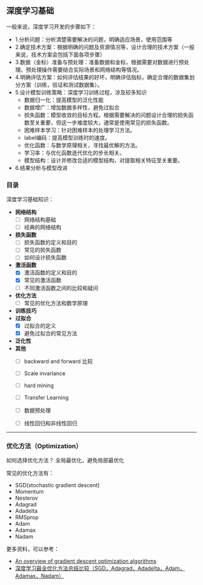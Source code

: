## 深度学习基础




一般来说，深度学习开发的步骤如下：
- 1.分析问题：分析清楚需要解决的问题，明确适应场景，使用范围等
- 2.确定技术方案：根据明确的问题及资源情况等，设计合理的技术方案（一般来说，技术方案会包括下面各项步骤）
- 3.数据（金标）准备与预处理：准备数据和金标，根据需要对数据进行预处理。预处理操作需要结合实际场景和网络结构等情况。
- 4.明确评估方案：如何评估结果的好坏，明确评估指标，确定合理的数据集划分方案（训练，验证和测试数据集）。
- 5.设计模型训练策略：深度学习训练过程，涉及较多知识
  - 数据归一化：提高模型的泛化性能
  - 数据增广：增加数据多样性，避免过拟合
  - 损失函数：模型收敛的目标方程。根据需要解决的问题设计合理的损失函数至关重要，但这一步难度较大，通常是使用常见的损失函数。
  - 困难样本学习：针对困难样本的处理学习方法。
  - label编码：提高模型训练时的速度。
  - 优化函数：与数学原理相关，寻找最优解的方法。
  - 学习率：与优化函数迭代优化的步长相关。
  - 模型结构：设计并修改合适的模型结构，对提取相关特征至关重要。
- 6.结果分析与模型改进


### 目录

深度学习基础知识：
- **网络结构**
  - [ ] 网络结构基础
  - [ ] 经典的网络结构
- **损失函数**
  - [ ] 损失函数的定义和目的
  - [ ] 常见的损失函数
  - [ ] 如何设计损失函数
- **激活函数**
  - [x] 激活函数的定义和目的
  - [x] 常见的激活函数
  - [ ] 不同激活函数之间的比较和疑问
- **优化方法**
  - [ ] 常见的优化方法和数学原理 
- **训练技巧**
- **过拟合**
  - [x] 过拟合的定义
  - [x] 避免过拟合的常见方法
- **泛化性**
- **其他**
  - [ ] backward and forward 比较
  - [ ] Scale invariance
  - [ ] hard mining
  - [ ] Transfer Learning
  - [ ] 数据预处理
  - [ ] 线性回归和非线性回归



---

### 优化方法（Optimization）

如何选择优化方法？
全局最优化，避免局部最优化

常见的优化方法有：
- SGD(stochastic gradient descent)
- Momentum
- Nesterov
- Adagrad
- Adadelta
- RMSprop
- Adam
- Adamax
- Nadam

更多资料，可以参考：
- [An overview of gradient descent optimization algorithms](http://ruder.io/optimizing-gradient-descent/)
- [深度学习最全优化方法总结比较（SGD，Adagrad，Adadelta，Adam，Adamax，Nadam）](https://zhuanlan.zhihu.com/p/22252270)

